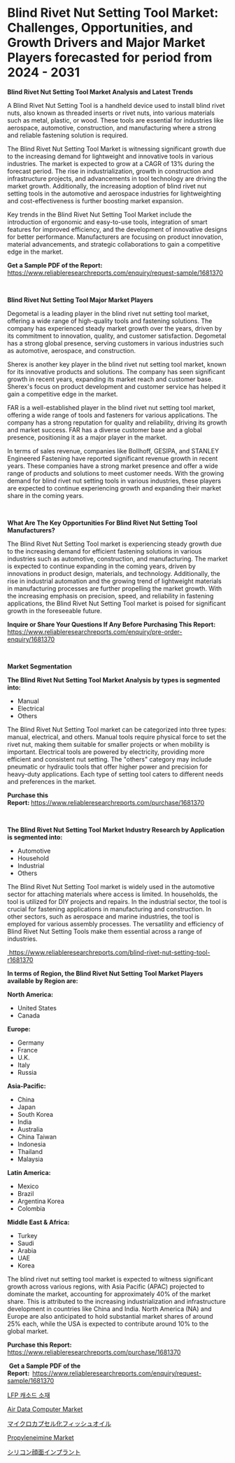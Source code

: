 <p><h1>Blind Rivet Nut Setting Tool Market: Challenges, Opportunities, and Growth Drivers and Major Market Players forecasted for period from 2024 - 2031</h1></p><p><strong>Blind Rivet Nut Setting Tool Market Analysis and Latest Trends</strong></p>
<p><p>A Blind Rivet Nut Setting Tool is a handheld device used to install blind rivet nuts, also known as threaded inserts or rivet nuts, into various materials such as metal, plastic, or wood. These tools are essential for industries like aerospace, automotive, construction, and manufacturing where a strong and reliable fastening solution is required.</p><p>The Blind Rivet Nut Setting Tool Market is witnessing significant growth due to the increasing demand for lightweight and innovative tools in various industries. The market is expected to grow at a CAGR of 13% during the forecast period. The rise in industrialization, growth in construction and infrastructure projects, and advancements in tool technology are driving the market growth. Additionally, the increasing adoption of blind rivet nut setting tools in the automotive and aerospace industries for lightweighting and cost-effectiveness is further boosting market expansion.</p><p>Key trends in the Blind Rivet Nut Setting Tool Market include the introduction of ergonomic and easy-to-use tools, integration of smart features for improved efficiency, and the development of innovative designs for better performance. Manufacturers are focusing on product innovation, material advancements, and strategic collaborations to gain a competitive edge in the market.</p></p>
<p><strong>Get a Sample PDF of the Report:&nbsp;</strong> <a href="https://www.reliableresearchreports.com/enquiry/request-sample/1681370">https://www.reliableresearchreports.com/enquiry/request-sample/1681370</a></p>
<p>&nbsp;</p>
<p><strong>Blind Rivet Nut Setting Tool Major Market Players</strong></p>
<p><p>Degometal is a leading player in the blind rivet nut setting tool market, offering a wide range of high-quality tools and fastening solutions. The company has experienced steady market growth over the years, driven by its commitment to innovation, quality, and customer satisfaction. Degometal has a strong global presence, serving customers in various industries such as automotive, aerospace, and construction.</p><p>Sherex is another key player in the blind rivet nut setting tool market, known for its innovative products and solutions. The company has seen significant growth in recent years, expanding its market reach and customer base. Sherex's focus on product development and customer service has helped it gain a competitive edge in the market.</p><p>FAR is a well-established player in the blind rivet nut setting tool market, offering a wide range of tools and fasteners for various applications. The company has a strong reputation for quality and reliability, driving its growth and market success. FAR has a diverse customer base and a global presence, positioning it as a major player in the market.</p><p>In terms of sales revenue, companies like Bollhoff, GESIPA, and STANLEY Engineered Fastening have reported significant revenue growth in recent years. These companies have a strong market presence and offer a wide range of products and solutions to meet customer needs. With the growing demand for blind rivet nut setting tools in various industries, these players are expected to continue experiencing growth and expanding their market share in the coming years.</p></p>
<p>&nbsp;</p>
<p><strong>What Are The Key Opportunities For Blind Rivet Nut Setting Tool Manufacturers?</strong></p>
<p><p>The Blind Rivet Nut Setting Tool market is experiencing steady growth due to the increasing demand for efficient fastening solutions in various industries such as automotive, construction, and manufacturing. The market is expected to continue expanding in the coming years, driven by innovations in product design, materials, and technology. Additionally, the rise in industrial automation and the growing trend of lightweight materials in manufacturing processes are further propelling the market growth. With the increasing emphasis on precision, speed, and reliability in fastening applications, the Blind Rivet Nut Setting Tool market is poised for significant growth in the foreseeable future.</p></p>
<p><strong>Inquire or Share Your Questions If Any Before Purchasing This Report:</strong> <a href="https://www.reliableresearchreports.com/enquiry/pre-order-enquiry/1681370">https://www.reliableresearchreports.com/enquiry/pre-order-enquiry/1681370</a></p>
<p>&nbsp;</p>
<p><strong>Market Segmentation</strong></p>
<p><strong>The Blind Rivet Nut Setting Tool Market Analysis by types is segmented into:</strong></p>
<p><ul><li>Manual</li><li>Electrical</li><li>Others</li></ul></p>
<p><p>The Blind Rivet Nut Setting Tool market can be categorized into three types: manual, electrical, and others. Manual tools require physical force to set the rivet nut, making them suitable for smaller projects or when mobility is important. Electrical tools are powered by electricity, providing more efficient and consistent nut setting. The "others" category may include pneumatic or hydraulic tools that offer higher power and precision for heavy-duty applications. Each type of setting tool caters to different needs and preferences in the market.</p></p>
<p><strong>Purchase this Report:&nbsp;</strong><a href="https://www.reliableresearchreports.com/purchase/1681370">https://www.reliableresearchreports.com/purchase/1681370</a></p>
<p>&nbsp;</p>
<p><strong>The Blind Rivet Nut Setting Tool Market Industry Research by Application is segmented into:</strong></p>
<p><ul><li>Automotive</li><li>Household</li><li>Industrial</li><li>Others</li></ul></p>
<p><p>The Blind Rivet Nut Setting Tool market is widely used in the automotive sector for attaching materials where access is limited. In households, the tool is utilized for DIY projects and repairs. In the industrial sector, the tool is crucial for fastening applications in manufacturing and construction. In other sectors, such as aerospace and marine industries, the tool is employed for various assembly processes. The versatility and efficiency of Blind Rivet Nut Setting Tools make them essential across a range of industries.</p></p>
<p><a href="https://www.reliableresearchreports.com/blind-rivet-nut-setting-tool-r1681370">&nbsp;https://www.reliableresearchreports.com/blind-rivet-nut-setting-tool-r1681370</a></p>
<p><strong>In terms of Region, the Blind Rivet Nut Setting Tool Market Players available by Region are:</strong></p>
<p>
    <p> <strong> North America: </strong>
        <ul>
            <li>United States</li>
            <li>Canada</li>
        </ul>
        </p> 
    <p> <strong> Europe: </strong>
        <ul>
            <li>Germany</li>
            <li>France</li>
            <li>U.K.</li>
            <li>Italy</li>
            <li>Russia</li>
        </ul>
        </p> 
    <p> <strong> Asia-Pacific: </strong>
        <ul>
            <li>China</li>
            <li>Japan</li>
            <li>South Korea</li>
            <li>India</li>
            <li>Australia</li>
            <li>China Taiwan</li>
            <li>Indonesia</li>
            <li>Thailand</li>
            <li>Malaysia</li>
        </ul>
        </p> 
    <p> <strong> Latin America: </strong>
        <ul>
            <li>Mexico</li>
            <li>Brazil</li>
            <li>Argentina Korea</li>
            <li>Colombia</li>
        </ul>
        </p> 
    <p> <strong> Middle East & Africa: </strong>
        <ul>
            <li>Turkey</li>
            <li>Saudi</li>
            <li>Arabia</li>
            <li>UAE</li>
            <li>Korea</li>
        </ul>
    </p>
    </p>
<p><p>The blind rivet nut setting tool market is expected to witness significant growth across various regions, with Asia Pacific (APAC) projected to dominate the market, accounting for approximately 40% of the market share. This is attributed to the increasing industrialization and infrastructure development in countries like China and India. North America (NA) and Europe are also anticipated to hold substantial market shares of around 25% each, while the USA is expected to contribute around 10% to the global market.</p></p>
<p><strong>Purchase this Report: </strong><a href="https://www.reliableresearchreports.com/purchase/1681370">https://www.reliableresearchreports.com/purchase/1681370</a></p>
<p>&nbsp;<strong>Get a Sample PDF of the Report:&nbsp;&nbsp;</strong><a href="https://www.reliableresearchreports.com/enquiry/request-sample/1681370">https://www.reliableresearchreports.com/enquiry/request-sample/1681370</a></p>
<p><strong></strong></p>
<p><p><a href="https://github.com/TrevorKruvalis5678/Market-Research-Report-List-1/blob/main/440514229101.md">LFP 캐소드 소재</a></p><p><a href="https://github.com/santosh758595/Market-Research-Report-List-4/blob/main/air-data-computer-market.md">Air Data Computer Market</a></p><p><a href="https://github.com/vtbvgl20191192/Market-Research-Report-List-1/blob/main/291382231722.md">マイクロカプセル化フィッシュオイル</a></p><p><a href="https://issuu.com/reportprime-2/docs/propyleneimine-market-size-2030.pptx">Propyleneimine Market</a></p><p><a href="https://github.com/avwofrml53535/Market-Research-Report-List-1/blob/main/626287331721.md">シリコン顔面インプラント</a></p></p>